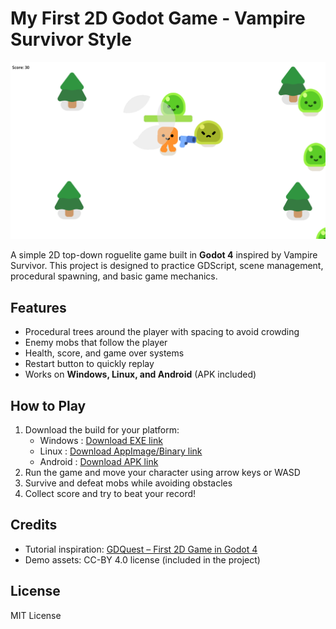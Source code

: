 # My First 2D Godot Game - Vampire Survivor Style

![Game Screenshot](Screenshot-testrun.png)  <!-- Add a screenshot of your game here -->

A simple 2D top-down roguelite game built in **Godot 4** inspired by Vampire Survivor. This project is designed to practice GDScript, scene management, procedural spawning, and basic game mechanics.

## Features
- Procedural trees around the player with spacing to avoid crowding
- Enemy mobs that follow the player
- Health, score, and game over systems
- Restart button to quickly replay
- Works on **Windows, Linux, and Android** (APK included)

## How to Play
1. Download the build for your platform:
   - Windows   : [Download EXE link](https://github.com/North-Abyss/1st-GODOT-Game/releases/tag/v1.0.0)
   - Linux     : [Download AppImage/Binary link](https://github.com/North-Abyss/1st-GODOT-Game/releases/tag/v1.0.0)
   - Android   : [Download APK link](https://github.com/North-Abyss/1st-GODOT-Game/releases/tag/v1.0.0)
2. Run the game and move your character using arrow keys or WASD
3. Survive and defeat mobs while avoiding obstacles
4. Collect score and try to beat your record!

## Credits
- Tutorial inspiration: [GDQuest – First 2D Game in Godot 4](https://www.gdquest.com/library/first_2d_game_godot4_vampire_survivor/#bonus)
- Demo assets: CC-BY 4.0 license (included in the project)

## License
MIT License
